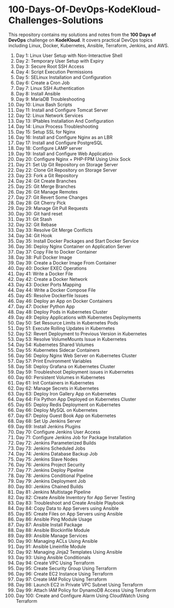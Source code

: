 # 100-Days-Of-DevOps-KodeKloud-Challenges-Solutions


This repository contains my solutions and notes from the **100 Days of DevOps** challenge on **KodeKloud**. It covers practical DevOps topics including Linux, Docker, Kubernetes, Ansible, Terraform, Jenkins, and AWS.

1. Day 1: Linux User Setup with Non-Interactive Shell  
2. Day 2: Temporary User Setup with Expiry  
3. Day 3: Secure Root SSH Access  
4. Day 4: Script Execution Permissions  
5. Day 5: SELinux Installation and Configuration  
6. Day 6: Create a Cron Job  
7. Day 7: Linux SSH Authentication  
8. Day 8: Install Ansible  
9. Day 9: MariaDB Troubleshooting  
10. Day 10: Linux Bash Scripts  
11. Day 11: Install and Configure Tomcat Server  
12. Day 12: Linux Network Services  
13. Day 13: IPtables Installation And Configuration  
14. Day 14: Linux Process Troubleshooting  
15. Day 15: Setup SSL for Nginx  
16. Day 16: Install and Configure Nginx as an LBR  
17. Day 17: Install and Configure PostgreSQL  
18. Day 18: Configure LAMP server  
19. Day 19: Install and Configure Web Application  
20. Day 20: Configure Nginx + PHP-FPM Using Unix Sock  
21. Day 21: Set Up Git Repository on Storage Server  
22. Day 22: Clone Git Repository on Storage Server  
23. Day 23: Fork a Git Repository  
24. Day 24: Git Create Branches  
25. Day 25: Git Merge Branches  
26. Day 26: Git Manage Remotes  
27. Day 27: Git Revert Some Changes  
28. Day 28: Git Cherry Pick  
29. Day 29: Manage Git Pull Requests  
30. Day 30: Git hard reset  
31. Day 31: Git Stash  
32. Day 32: Git Rebase  
33. Day 33: Resolve Git Merge Conflicts  
34. Day 34: Git Hook  
35. Day 35: Install Docker Packages and Start Docker Service  
36. Day 36: Deploy Nginx Container on Application Server  
37. Day 37: Copy File to Docker Container  
38. Day 38: Pull Docker Image  
39. Day 39: Create a Docker Image From Container  
40. Day 40: Docker EXEC Operations  
41. Day 41: Write a Docker File  
42. Day 42: Create a Docker Network  
43. Day 43: Docker Ports Mapping  
44. Day 44: Write a Docker Compose File  
45. Day 45: Resolve Dockerfile Issues  
46. Day 46: Deploy an App on Docker Containers  
47. Day 47: Docker Python App  
48. Day 48: Deploy Pods in Kubernetes Cluster  
49. Day 49: Deploy Applications with Kubernetes Deployments  
50. Day 50: Set Resource Limits in Kubernetes Pods  
51. Day 51: Execute Rolling Updates in Kubernetes  
52. Day 52: Revert Deployment to Previous Version in Kubernetes  
53. Day 53: Resolve VolumeMounts Issue in Kubernetes  
54. Day 54: Kubernetes Shared Volumes  
55. Day 55: Kubernetes Sidecar Containers  
56. Day 56: Deploy Nginx Web Server on Kubernetes Cluster  
57. Day 57: Print Environment Variables  
58. Day 58: Deploy Grafana on Kubernetes Cluster  
59. Day 59: Troubleshoot Deployment issues in Kubernetes  
60. Day 60: Persistent Volumes in Kubernetes  
61. Day 61: Init Containers in Kubernetes  
62. Day 62: Manage Secrets in Kubernetes  
63. Day 63: Deploy Iron Gallery App on Kubernetes  
64. Day 64: Fix Python App Deployed on Kubernetes Cluster  
65. Day 65: Deploy Redis Deployment on Kubernetes  
66. Day 66: Deploy MySQL on Kubernetes  
67. Day 67: Deploy Guest Book App on Kubernetes  
68. Day 68: Set Up Jenkins Server  
69. Day 69: Install Jenkins Plugins  
70. Day 70: Configure Jenkins User Access  
71. Day 71: Configure Jenkins Job for Package Installation  
72. Day 72: Jenkins Parameterized Builds  
73. Day 73: Jenkins Scheduled Jobs  
74. Day 74: Jenkins Database Backup Job  
75. Day 75: Jenkins Slave Nodes  
76. Day 76: Jenkins Project Security  
77. Day 77: Jenkins Deploy Pipeline  
78. Day 78: Jenkins Conditional Pipeline  
79. Day 79: Jenkins Deployment Job  
80. Day 80: Jenkins Chained Builds  
81. Day 81: Jenkins Multistage Pipeline  
82. Day 82: Create Ansible Inventory for App Server Testing  
83. Day 83: Troubleshoot and Create Ansible Playbook  
84. Day 84: Copy Data to App Servers using Ansible  
85. Day 85: Create Files on App Servers using Ansible  
86. Day 86: Ansible Ping Module Usage  
87. Day 87: Ansible Install Package  
88. Day 88: Ansible Blockinfile Module  
89. Day 89: Ansible Manage Services  
90. Day 90: Managing ACLs Using Ansible  
91. Day 91: Ansible Lineinfile Module  
92. Day 92: Managing Jinja2 Templates Using Ansible  
93. Day 93: Using Ansible Conditionals  
94. Day 94: Create VPC Using Terraform  
95. Day 95: Create Security Group Using Terraform  
96. Day 96: Create EC2 Instance Using Terraform  
97. Day 97: Create IAM Policy Using Terraform  
98. Day 98: Launch EC2 in Private VPC Subnet Using Terraform  
99. Day 99: Attach IAM Policy for DynamoDB Access Using Terraform  
100. Day 100: Create and Configure Alarm Using CloudWatch Using Terraform
